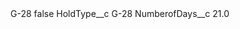<?xml version="1.0" encoding="UTF-8"?>
<CustomMetadata xmlns="http://soap.sforce.com/2006/04/metadata" xmlns:xsi="http://www.w3.org/2001/XMLSchema-instance" xmlns:xsd="http://www.w3.org/2001/XMLSchema">
    <label>G-28</label>
    <protected>false</protected>
    <values>
        <field>HoldType__c</field>
        <value xsi:type="xsd:string">G-28</value>
    </values>
    <values>
        <field>NumberofDays__c</field>
        <value xsi:type="xsd:double">21.0</value>
    </values>
</CustomMetadata>
